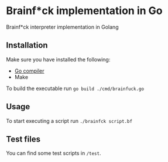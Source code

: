 # Brainf*ck implementation in Go
Brainf*ck interpreter implementation in Golang

## Installation
Make sure you have installed the following:
- [Go compiler](https://go.dev/doc/install)
- Make

To build the executable run `go build ./cmd/brainfuck.go`

## Usage

To start executing a script run `./brainfck script.bf`

## Test files
You can find some test scripts in `/test`.
